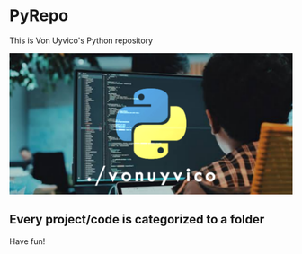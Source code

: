 # PyRepo
This is Von Uyvico's Python repository

![Cover](https://raw.githubusercontent.com/vonuyvico/PyRepo/master/20200420_195226.png)

## Every project/code is categorized to a folder
<span>Have fun!</span>
